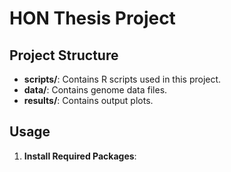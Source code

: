 # HON Thesis Project


## Project Structure

- **scripts/**: Contains R scripts used in this project.
- **data/**: Contains genome data files.
- **results/**: Contains output plots.

## Usage

1. **Install Required Packages**:

